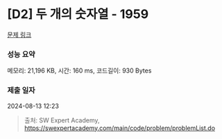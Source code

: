 # [D2] 두 개의 숫자열 - 1959 

[문제 링크](https://swexpertacademy.com/main/code/problem/problemDetail.do?contestProbId=AV5PpoFaAS4DFAUq) 

### 성능 요약

메모리: 21,196 KB, 시간: 160 ms, 코드길이: 930 Bytes

### 제출 일자

2024-08-13 12:23



> 출처: SW Expert Academy, https://swexpertacademy.com/main/code/problem/problemList.do